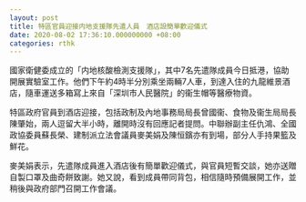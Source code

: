 ```yaml
---
layout: post
title: 特區官員迎接内地支援隊先遣人員　酒店設簡單歡迎儀式
date: 2020-08-02 17:36:10.000000000 +08:00
categories: rthk
---
```


國家衛健委成立的「内地核酸檢測支援隊」，其中7名先遣隊成員今日抵港，協助開展實驗室工作。他們下午約4時半分別乘坐兩輛7人車，到達入住的九龍維景酒店，隨車運送多箱寫上來自「深圳市人民醫院」的衞生帽等醫療物資。

特區政府官員到酒店迎接，包括政制及內地事務局局長曾國衞、食物及衞生局局長陳肇始，兩人逗留大半小時，離開時沒有回應記者提問。中聯辦副主任仇鴻、全國政協委員蘇長榮、建制派立法會議員麥美娟及陳恒鑌亦有到場，部分人手持果籃及鮮花。

麥美娟表示，先遣隊成員進入酒店後有簡單歡迎儀式，與官員短暫交談，她亦送贈自製口罩及曲奇餅致謝。她又說，看到成員帶同背包，相信隨時預備展開工作，並稍後與政府部門召開工作會議。

